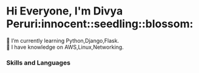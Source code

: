 <html>
  <body>
    <h1>Hi Everyone, I'm Divya Peruri:innocent::seedling::blossom:
    </h1>
  </body>
</html>

🌱 I’m currently learning Python,Django,Flask.<br>
🔭 I have knowledge on AWS,Linux,Networking.<br>
<h>
  <h3>Skills and Languages</h3>
  <img x="5" y="3" width="14" height="14" src="![image](https://user-images.githubusercontent.com/112744136/226703350-4d088ef3-877b-4337-ad8a-11246a304b08.png)"/>
